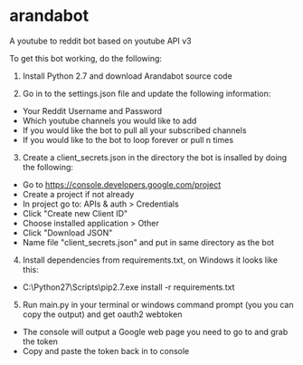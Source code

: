 # arandabot
A youtube to reddit bot based on youtube API v3

To get this bot working, do the following:

1. Install Python 2.7 and download Arandabot source code

2. Go in to the settings.json file and update the following information:
 * Your Reddit Username and Password
 * Which youtube channels you would like to add
 * If you would like the bot to pull all your subscribed channels
 * If you would like to the bot to loop forever or pull n times
 
3. Create a client_secrets.json in the directory the bot is insalled by doing the following:
  * Go to https://console.developers.google.com/project
  * Create a project if not already
  * In project go to: APIs & auth > Credentials
  * Click "Create new Client ID"
  * Choose installed application > Other
  * Click "Download JSON"
  * Name file "client_secrets.json" and put in same directory as the bot

4. Install dependencies from requirements.txt, on Windows it looks like this:
  * C:\Python27\Scripts\pip2.7.exe install -r requirements.txt

5. Run main.py in your terminal or windows command prompt (you you can copy the output) and get oauth2 webtoken
  * The console will output a Google web page you need to go to and grab the token
  * Copy and paste the token back in to console
